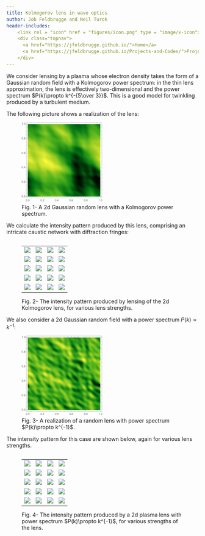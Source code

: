 ```yaml
---
title: Kolmogorov lens in wave optics
author: Job Feldbrugge and Neil Turok
header-includes:
    <link rel = "icon" href = "figures/icon.png" type = "image/x-icon"> 
    <div class="topnav">
      <a href="https://jfeldbrugge.github.io/">Home</a>
      <a href="https://jfeldbrugge.github.io/Projects-and-Codes/">Projects and Code</a>
    </div>
---
```


<!--- <a href="">Feldbrugge, and Turok (2020)</a> ---> 

We consider lensing by a plasma whose electron density takes the form of a Gaussian random field with a Kolmogorov power spectrum: in the thin lens approximation, the lens is effectively two-dimensional and the power spectrum $P(k)\propto k^{-{5\over 3}}$. This is a good model for twinkling produced by a turbulent medium.

The following picture shows a realization of the lens:

<figure>
<img src='figures/figures_klwo/Kolmogorov_2.png' width=50% />
<figcaption> Fig. 1- A 2d Gaussian random lens with a Kolmogorov power spectrum. </figcaption>
</figure>

We calculate the intensity pattern produced by this lens, comprising an intricate caustic network with diffraction fringes:

<figure>
<table align='left' width=100% id="FIG">
<tr>
<td><img src='figures/figures_klwo/Kolmogorov_2_f=1_ν = 800_Automatic.png' width=100% /></td>
<td><img src='figures/figures_klwo/Kolmogorov_2_f=1_ν = 800_All.png' width=100% /></td>
<td><img src='figures/figures_klwo/Kolmogorov_2_f=2_ν = 800_Automatic.png' width=100% /></td>
<td><img src='figures/figures_klwo/Kolmogorov_2_f=2_ν = 800_All.png' width=100% /></td>
</tr>
<tr>
<td><img src='figures/figures_klwo/Kolmogorov_2_f=1_ν = 1600_Automatic.png' width=100% /></td>
<td><img src='figures/figures_klwo/Kolmogorov_2_f=1_ν = 1600_All.png' width=100% /></td>
<td><img src='figures/figures_klwo/Kolmogorov_2_f=2_ν = 1600_Automatic.png' width=100% /></td>
<td><img src='figures/figures_klwo/Kolmogorov_2_f=2_ν = 1600_All.png' width=100% /></td>
</tr>
<tr>
<td><img src='figures/figures_klwo/Kolmogorov_2_f=1_ν = 3200_Automatic.png' width=100% /></td>
<td><img src='figures/figures_klwo/Kolmogorov_2_f=1_ν = 3200_All.png' width=100% /></td>
<td><img src='figures/figures_klwo/Kolmogorov_2_f=2_ν = 3200_Automatic.png' width=100% /></td>
<td><img src='figures/figures_klwo/Kolmogorov_2_f=2_ν = 3200_All.png' width=100% /></td>
</tr>
<tr>
<td><img src='figures/figures_klwo/Kolmogorov_2_f=1_ν = 6400_Automatic.png' width=100% /></td>
<td><img src='figures/figures_klwo/Kolmogorov_2_f=1_ν = 6400_All.png' width=100% /></td>
<td><img src='figures/figures_klwo/Kolmogorov_2_f=2_ν = 6400_Automatic.png' width=100% /></td>
<td><img src='figures/figures_klwo/Kolmogorov_2_f=2_ν = 6400_All.png' width=100% /></td>
</tr>
<tr>
<td><img src='figures/figures_klwo/Kolmogorov_2_f=1_ν = 12800_Automatic.png' width=100% /></td>
<td><img src='figures/figures_klwo/Kolmogorov_2_f=1_ν = 12800_All.png' width=100% /></td>
<td><img src='figures/figures_klwo/Kolmogorov_2_f=2_ν = 12800_Automatic.png' width=100% /></td>
<td><img src='figures/figures_klwo/Kolmogorov_2_f=2_ν = 12800_All.png' width=100% /></td>
</tr>
 </table>
 <figcaption> Fig. 2- The intensity pattern produced by lensing of the 2d Kolmogorov lens, for various lens strengths.</figcaption>
</figure>

We also consider a 2d Gaussian random field with a  power spectrum $P(k)\propto k^{-1}$:

<figure>
<img src='figures/figures_klwo/Inverse.png' width=50% />
<figcaption> Fig. 3- A realization of a random lens with power spectrum $P(k)\propto k^{-1}$. </figcaption>
</figure>

The intensity pattern for this case are shown below, again for various lens strengths.

<figure>
<table align='left' width=100% id="FIG">
<tr>
<td><img src='figures/figures_klwo/Inverse_f=1_ν = 800_Automatic.png' width=100% /></td>
<td><img src='figures/figures_klwo/Inverse_f=1_ν = 800_All.png' width=100% /></td>
<td><img src='figures/figures_klwo/Inverse_f=2_ν = 800_Automatic.png' width=100% /></td>
<td><img src='figures/figures_klwo/Inverse_f=2_ν = 800_All.png' width=100% /></td>
</tr>
<tr>
<td><img src='figures/figures_klwo/Inverse_f=1_ν = 1600_Automatic.png' width=100% /></td>
<td><img src='figures/figures_klwo/Inverse_f=1_ν = 1600_All.png' width=100% /></td>
<td><img src='figures/figures_klwo/Inverse_f=2_ν = 1600_Automatic.png' width=100% /></td>
<td><img src='figures/figures_klwo/Inverse_f=2_ν = 1600_All.png' width=100% /></td>
</tr>
<tr>
<td><img src='figures/figures_klwo/Inverse_f=1_ν = 3200_Automatic.png' width=100% /></td>
<td><img src='figures/figures_klwo/Inverse_f=1_ν = 3200_All.png' width=100% /></td>
<td><img src='figures/figures_klwo/Inverse_f=2_ν = 3200_Automatic.png' width=100% /></td>
<td><img src='figures/figures_klwo/Inverse_f=2_ν = 3200_All.png' width=100% /></td>
</tr>
<tr>
<td><img src='figures/figures_klwo/Inverse_f=1_ν = 6400_Automatic.png' width=100% /></td>
<td><img src='figures/figures_klwo/Inverse_f=1_ν = 6400_All.png' width=100% /></td>
<td><img src='figures/figures_klwo/Inverse_f=2_ν = 6400_Automatic.png' width=100% /></td>
<td><img src='figures/figures_klwo/Inverse_f=2_ν = 6400_All.png' width=100% /></td>
</tr>
<tr>
<td><img src='figures/figures_klwo/Inverse_f=1_ν = 12800_Automatic.png' width=100% /></td>
<td><img src='figures/figures_klwo/Inverse_f=1_ν = 12800_All.png' width=100% /></td>
<td><img src='figures/figures_klwo/Inverse_f=2_ν = 12800_Automatic.png' width=100% /></td>
<td><img src='figures/figures_klwo/Inverse_f=2_ν = 12800_All.png' width=100% /></td>
</tr>
</table>
 <figcaption> Fig. 4- The intensity pattern produced by a 2d plasma lens with power spectrum $P(k)\propto k^{-1}$, for various strengths of the lens.</figcaption>
</figure>
